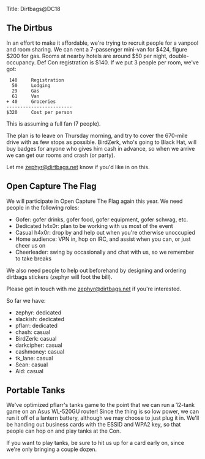 Title: Dirtbags@DC18

The Dirtbus
-----------

In an effort to make it affordable, we're trying to recruit people for a
vanpool and room sharing.  We can rent a 7-passenger mini-van for $424,
figure $200 for gas.  Rooms at nearby hotels are around $50 per night,
double-occupancy.  Def Con registration is $140.  If we put 3 people per
room, we've got:

     140     Registration
      50     Lodging
      29     Gas
      61     Van
    + 40     Groceries
    ------------------------
    $320     Cost per person

This is assuming a full fan (7 people).

The plan is to leave on Thursday morning, and try to cover the 670-mile
drive with as few stops as possible.  BirdZerk, who's going to Black Hat,
will buy badges for anyone who gives him cash in advance, so when we arrive
we can get our rooms and crash (or party).

Let me <zephyr@dirtbags.net> know if you'd like in on this.


Open Capture The Flag
---------------------

We will participate in Open Capture The Flag again this year.  We need
people in the following roles:

* Gofer: gofer drinks, gofer food, gofer equipment, gofer schwag, etc.
* Dedicated h4x0r: plan to be working with us most of the event
* Casual h4x0r: drop by and help out when you're otherwise unoccupied
* Home audience: VPN in, hop on IRC, and assist when you can, or just cheer us on
* Cheerleader: swing by occasionally and chat with us, so we remember to take breaks

We also need people to help out beforehand by designing and ordering
dirtbags stickers (zephyr will foot the bill).

Please get in touch with me <zephyr@dirtbags.net> if you're interested.


So far we have:

* zephyr: dedicated
* slackish: dedicated
* pflarr: dedicated
* chash: casual
* BirdZerk: casual
* darkcipher: casual
* cashmoney: casual
* tk_lane: casual
* Sean: casual
* Aid: casual


Portable Tanks
--------------

We've optimized pflarr's tanks game to the point that we can run a
12-tank game on an Asus WL-520GU router!  Since the thing is so low
power, we can run it off of a lantern battery, although we may choose to
just plug it in. We'll be handing out business cards with the ESSID and
WPA2 key, so that people can hop on and play tanks at the Con.

If you want to play tanks, be sure to hit us up for a card early on,
since we're only bringing a couple dozen.
